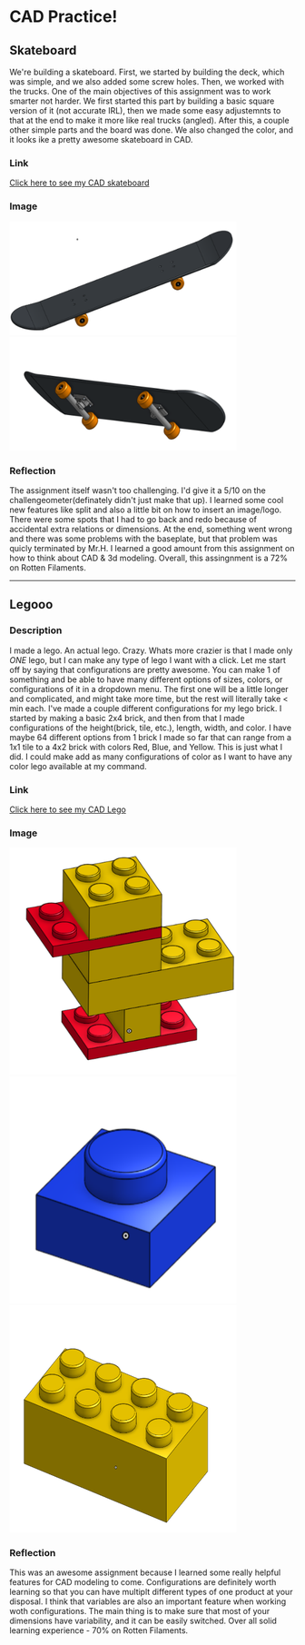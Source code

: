 # CAD Practice!

## Skateboard

We're building a skateboard. First, we started by building the deck, which was simple, and we also added some screw holes. Then, we worked with the trucks. One of the main objectives of this assignment was to work smarter not harder. We first started this part by building a basic square version of it (not accurate IRL), then we made some easy adjustemnts to that at the end to make it more like real trucks (angled). After this, a couple other simple parts and the board was done. We also changed the color, and it looks ike a pretty awesome skateboard in CAD.

### Link

[Click here to see my CAD skateboard](https://cvilleschools.onshape.com/documents/75e69f9d6256cc7ddbb624e5/w/b731cf0f768f7077a37c7843/e/a826b4f162ec3ae95ba6cc64?renderMode=0&uiState=616446d80700fc66f85bb17a)

### Image

<img src="Skateboardpic1.PNG" alt="skateboard1" width="400" height="200">

<img src="Skateboardpic2.PNG" alt="skateboard2" width="400" height="200">

### Reflection

The assignment itself wasn't too challenging. I'd give it a 5/10 on the challengeometer(definately didn't just make that up). I learned some cool new features like split and also a little bit on how to insert an image/logo. There were some spots that I had to go back and redo because of accidental extra relations or dimensions. At the end, something went wrong and there was some problems with the baseplate, but that problem was quicly terminated by Mr.H. I learned a good amount from this assignment on how to think about CAD & 3d modeling. Overall, this assingnment is a 72% on Rotten Filaments.

---

## Legooo

### Description

I made a lego. An actual lego. Crazy. Whats more crazier is that I made only *ONE* lego, but I can make any type of lego I want with a click. Let me start off by saying that configurations are pretty awesome. You can make 1 of something and be able to have many different options of sizes, colors, or configurations of it in a dropdown menu. The first one will be a little longer and complicated, and might take more time, but the rest will literally take < min each. I've made a couple different configurations for my lego brick. I started by making a basic 2x4 brick, and then from that I made configurations of the height(brick, tile, etc.), length, width, and color. I have maybe 64 different options from 1 brick I made so far that can range from a 1x1 tile to a 4x2 brick with colors Red, Blue, and Yellow. This is just what I did. I could make add as many configurations of color as I want to have any color lego available at my command.

### Link

[Click here to see my CAD Lego](https://cvilleschools.onshape.com/documents/bc08087b29ab9bae29e56669/w/0f63ce2b0072dac5e9b244e0/e/ce946b23fa61f73abc6503a8?renderMode=0&uiState=6179def89e1b22008cc7765f)

### Image

<img src="Images/Duck.PNG" alt="duck" width="400" height="400">
<img src="Images/1x1plate.PNG" alt="plate" width="400" height="400">
<img src="Images/Brick2x4.PNG" alt="brick" width="400" height="400">


### Reflection

This was an awesome assignment because I learned some really helpful features for CAD modeling to come. Configurations are definitely worth learning so that you can have multiplt different types of one product at your disposal. I think that variables are also an important feature when working woth configurations. The main thing is to make sure that most of your dimensions have variability, and it can be easily switched. Over all solid learning experience - 70% on Rotten Filaments.
